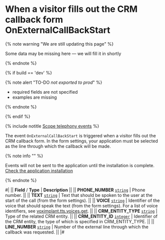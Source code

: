 # When a visitor fills out the CRM callback form OnExternalCallBackStart

{% note warning "We are still updating this page" %}

Some data may be missing here — we will fill it in shortly

{% endnote %}

{% if build == 'dev' %}

{% note alert "TO-DO _not exported to prod_" %}

- required fields are not specified
- examples are missing

{% endnote %}

{% endif %}

{% include notitle [Scope telephony events](../_includes/scope-telephony-events.md) %}

The event `OnExternalCallBackStart` is triggered when a visitor fills out the CRM callback form. In the form settings, your application must be selected as the line through which the callback will be made.

{% note info "" %}

Events will not be sent to the application until the installation is complete. [Check the application installation](../../../settings/app-installation/installation-finish.md)

{% endnote %}

#|
|| **Field** / **Type** | **Description** ||
|| **PHONE_NUMBER** 
[`string`](../../data-types.md) | Phone number. ||
|| **TEXT** 
[`string`](../../data-types.md) | Text that should be spoken to the user at the start of the call (from the form settings). ||
|| **VOICE** 
[`string`](../../data-types.md) | Identifier of the voice that should speak the text (from the form settings). For a list of voice identifiers, see [voximplant.tts.voices.get](../voximplant/voximplant-tts-voices-get.md). ||
|| **CRM_ENTITY_TYPE** 
[`string`](../../data-types.md) | Type of the related CRM entity. ||
|| **CRM_ENTITY_ID** 
[`integer`](../../data-types.md) | Identifier of the CRM entity, the type of which is specified in CRM_ENTITY_TYPE. ||
|| **LINE_NUMBER** 
[`string`](../../data-types.md) | Number of the external line through which the callback was requested. ||
|#